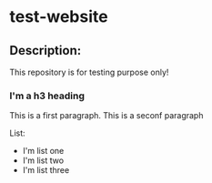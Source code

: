 # test-website

## Description:

This repository is for testing purpose only!

### I'm a h3 heading

This is a first paragraph.
This is a seconf paragraph

List:
- I'm list one
- I'm list two
- I'm list three
